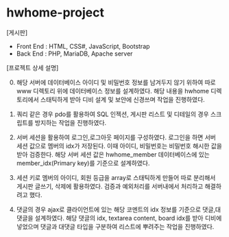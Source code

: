 # hwhome-project
[게시판]

- Front End : HTML, CSS#, JavaScript, Bootstrap
- Back End : PHP, MariaDB, Apache server

[프로젝트 상세 설명]

0. 해당 서버에 데이터베이스 아이디 및 비밀번호 정보를 남겨두지 않기 위하여 
따로 www 디렉토리 위에 데이터베이스 정보를 설계하였다.
해당 내용을 hwhome 디렉토리에서 스태틱하게 받아 디비 설계 및 보안에 신경쓰며 작업을 진행하였다. 

1. 쿼리 같은 경우 pdo를 활용하여 SQL 인젝션, 게시판 리스트 및 디테일의 경우 스크립트를 방지하는 작업을 진행하였다. 

2. 서버 세션을 활용하여 로그인,로그아웃 페이지를 구성하였다.
로그인을 하면 서버 세션 값으로 멤버의 idx가 저장된다.
이때 아이디, 비밀번호는 비밀번호 해시한 값을 받아 검증한다. 
해당 서버 세션 값은 hwhome_member 데이터베이스에 있는 member_idx(Primary key)를 기준으로 설계하였다.

3. 세션 키로 멤버의 아이디, 회원 등급을 array로 스태틱하게 만들어 따로 분리해서 게시판 글쓰기, 삭제에 활용하였다.
검증과 예외처리를 서버내에서 처리하고 해결하려고 했다.

4. 댓글의 경우 ajax로 클라이언트에 있는 해당 코멘트의 idx 정보를 기준으로 댓글,대댓글을 설계하였다. 
해당 댓글의 idx, textarea content, board idx를 받아 디비에 넣었으며 댓글과 대댓글 타입을 구분하여 
리스트에 뿌려주는 작업을 진행하였다. 
